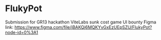 # FlukyPot
Submission for GR13 hackathon ViteLabs sunk cost game UI bounty
Figma link: https://www.figma.com/file/jBAKQj6MQKYvGxEzUEpSZU/FlukyPot?node-id=0%3A1
